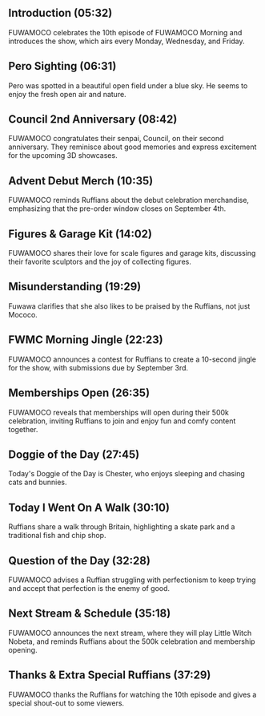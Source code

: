 ## Introduction (05:32)

FUWAMOCO celebrates the 10th episode of FUWAMOCO Morning and introduces the show, which airs every Monday, Wednesday, and Friday.

## Pero Sighting (06:31)

Pero was spotted in a beautiful open field under a blue sky. He seems to enjoy the fresh open air and nature.

## Council 2nd Anniversary (08:42)

FUWAMOCO congratulates their senpai, Council, on their second anniversary. They reminisce about good memories and express excitement for the upcoming 3D showcases.

## Advent Debut Merch (10:35)

FUWAMOCO reminds Ruffians about the debut celebration merchandise, emphasizing that the pre-order window closes on September 4th.

## Figures & Garage Kit (14:02)

FUWAMOCO shares their love for scale figures and garage kits, discussing their favorite sculptors and the joy of collecting figures.

## Misunderstanding (19:29)

Fuwawa clarifies that she also likes to be praised by the Ruffians, not just Mococo.

## FWMC Morning Jingle (22:23)

FUWAMOCO announces a contest for Ruffians to create a 10-second jingle for the show, with submissions due by September 3rd.

## Memberships Open (26:35)

FUWAMOCO reveals that memberships will open during their 500k celebration, inviting Ruffians to join and enjoy fun and comfy content together.

## Doggie of the Day (27:45)

Today's Doggie of the Day is Chester, who enjoys sleeping and chasing cats and bunnies.

## Today I Went On A Walk (30:10)

Ruffians share a walk through Britain, highlighting a skate park and a traditional fish and chip shop.

## Question of the Day (32:28)

FUWAMOCO advises a Ruffian struggling with perfectionism to keep trying and accept that perfection is the enemy of good.

## Next Stream & Schedule (35:18)

FUWAMOCO announces the next stream, where they will play Little Witch Nobeta, and reminds Ruffians about the 500k celebration and membership opening.

## Thanks & Extra Special Ruffians (37:29)

FUWAMOCO thanks the Ruffians for watching the 10th episode and gives a special shout-out to some viewers.
